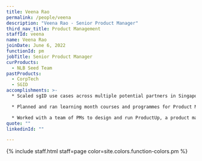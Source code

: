 ```yaml
---
title: Veena Rao
permalink: /people/veena
description: "Veena Rao - Senior Product Manager"
third_nav_title: Product Management
staffId: veena
name: Veena Rao
joinDate: June 6, 2022
functionId: pm
jobTitle: Senior Product Manager
curProducts:
  - NLB Seed Team
pastProducts:
  - CorpTech
  - SGID
accomplishments: >-
  * Scaled sgID use cases across multiple potential partners in Singapore

  * Planned and ran learning month courses and programmes for Product Manager upskilling

  * Worked with a team of PMs to design and run ProductUp, a product management 101 workshop for senior government leaders
quote: ""
linkedinId: ""

---
```


{% include staff.html staff=page color=site.colors.function-colors.pm %}
